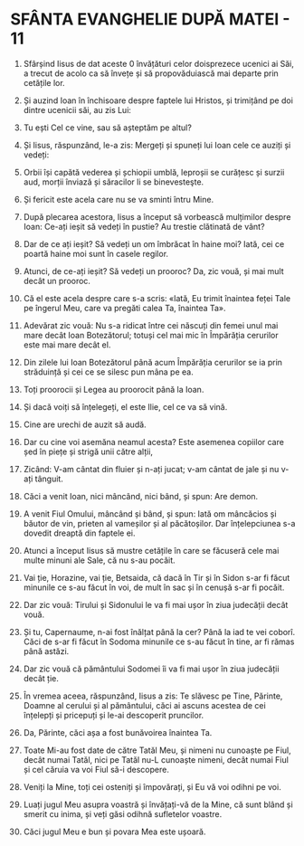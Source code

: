 # SFÂNTA EVANGHELIE DUPĂ MATEI - 11

<!-- CAP. 11 Trimişii lui Ioan Botezătorul și mărturia lui Iisus despre Ioan. Cetățile nepocăite. Lauda Tatălui. Chemarea către cei împovărați. -->

1. Sfârșind Iisus de dat aceste 0 învățături celor doisprezece ucenici ai Săi, a trecut de acolo ca să învețe și să propovăduiască mai departe prin cetățile lor.

2. Și auzind Ioan în închisoare despre faptele lui Hristos, și trimițând pe doi dintre ucenicii săi, au zis Lui:

3. Tu ești Cel ce vine, sau să așteptăm pe altul?

4. Și Iisus, răspunzând, le-a zis: Mergeți și spuneți lui Ioan cele ce auziți și vedeți:

5. Orbii își capătă vederea și șchiopii umblă, leproșii se curățesc și surzii aud, morții înviază și săracilor li se binevesteşte.

6. Și fericit este acela care nu se va sminti întru Mine.

7. După plecarea acestora, Iisus a început să vorbească mulțimilor despre Ioan: Ce-ați ieșit să vedeți în pustie? Au trestie clătinată de vânt?

8. Dar de ce ați ieșit? Să vedeți un om îmbrăcat în haine moi? Iată, cei ce poartă haine moi sunt în casele regilor.

9. Atunci, de ce-ați ieșit? Să vedeți un prooroc? Da, zic vouă, și mai mult decât un prooroc.

10. Că el este acela despre care s-a scris: «Iată, Eu trimit înaintea feței Tale pe îngerul Meu, care va pregăti calea Ta, înaintea Ta».

11. Adevărat zic vouă: Nu s-a ridicat între cei născuți din femei unul mai mare decât Ioan Botezătorul; totuși cel mai mic în Împărăția cerurilor este mai mare decât el.

12. Din zilele lui Ioan Botezătorul până acum Împărăția cerurilor se ia prin străduință și cei ce se silesc pun mâna pe ea.

13. Toți proorocii și Legea au proorocit până la Ioan.

14. Și dacă voiți să înțelegeți, el este Ilie, cel ce va să vină.

15. Cine are urechi de auzit să audă.

16. Dar cu cine voi asemăna neamul acesta? Este asemenea copiilor care șed în piețe și strigă unii către alții,

17. Zicând: V-am cântat din fluier și n-ați jucat; v-am cântat de jale și nu v-ați tânguit.

18. Căci a venit Ioan, nici mâncând, nici bând, și spun: Are demon.

19. A venit Fiul Omului, mâncând și bând, și spun: Iată om mâncăcios și băutor de vin, prieten al vameșilor și al păcătoșilor. Dar înțelepciunea s-a dovedit dreaptă din faptele ei.

20. Atunci a început Iisus să mustre cetățile în care se făcuseră cele mai multe minuni ale Sale, că nu s-au pocăit.

21. Vai ție, Horazine, vai ție, Betsaida, că dacă în Tir și în Sidon s-ar fi făcut minunile ce s-au făcut în voi, de mult în sac și în cenușă s-ar fi pocăit.

22. Dar zic vouă: Tirului și Sidonului le va fi mai ușor în ziua judecății decât vouă.

23. Și tu, Capernaume, n-ai fost înălțat până la cer? Până la iad te vei coborî. Căci de s-ar fi făcut în Sodoma minunile ce s-au făcut în tine, ar fi rămas până astăzi.

24. Dar zic vouă că pământului Sodomei îi va fi mai ușor în ziua judecății decât ție.

25. În vremea aceea, răspunzând, Iisus a zis: Te slăvesc pe Tine, Părinte, Doamne al cerului și al pământului, căci ai ascuns acestea de cei înțelepți și pricepuți și le-ai descoperit pruncilor.

26. Da, Părinte, căci așa a fost bunăvoirea înaintea Ta.

27. Toate Mi-au fost date de către Tatăl Meu, și nimeni nu cunoaște pe Fiul, decât numai Tatăl, nici pe Tatăl nu-L cunoaște nimeni, decât numai Fiul și cel căruia va voi Fiul să-i descopere.

28. Veniți la Mine, toți cei osteniți și împovărați, și Eu vă voi odihni pe voi.

29. Luați jugul Meu asupra voastră și învățați-vă de la Mine, că sunt blând și smerit cu inima, și veți găsi odihnă sufletelor voastre.

30. Căci jugul Meu e bun și povara Mea este ușoară.
